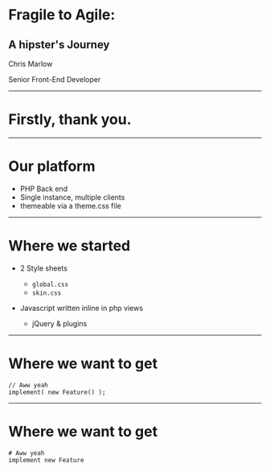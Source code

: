 # Fragile to Agile: 
## A hipster's Journey

Chris Marlow 

Senior Front-End Developer

---

# Firstly, thank you.

---

# Our platform

- PHP Back end
- Single instance, multiple clients
- themeable via a theme.css file

---

# Where we started

- 2 Style sheets 
	- `global.css`
	- `skin.css`

- Javascript written inline in php views
	- jQuery & plugins

---

# Where we want to get

```
// Aww yeah
implement( new Feature() );
```

---

# Where we want to get

```
# Aww yeah
implement new Feature
```
